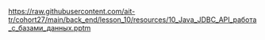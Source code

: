 https://raw.githubusercontent.com/ait-tr/cohort27/main/back_end/lesson_10/resources/10_Java_JDBC_API_работа_с_базами_данных.pptm